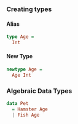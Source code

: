 ### Creating types
#### Alias
```haskell
type Age = 
  Int
```
#### New Type
```haskell
newtype Age = 
  Age Int
```

### Algebraic Data Types
```haskell
data Pet 
  = Hamster Age 
  | Fish Age
```
